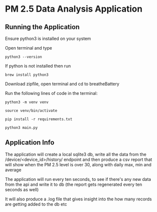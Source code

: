 
# PM 2.5 Data Analysis Application

## Running the Application

Ensure python3 is installed on your system

Open terminal and type 

```python3 --version```

If python is not installed then run

```brew install python3```

Download zipfile, open terminal and cd to breatheBattery 

Run the following lines of code in the terminal:

```python3 -m venv venv```

```source venv/bin/activate```

```pip install -r requirements.txt```

```python3 main.py```

## Application Info

The application will create a local sqlite3 db, write all the data from the /device/<device_id>/history/ endpoint and then produce a csv report that will show when the PM 2.5 level is over 30, along with daily max, min and average

The application will run every ten seconds, to see if there's any new data from the api and write it to db (the report gets regenerated every ten seconds as well) 

It will also produce a .log file that gives insight into the how many records are getting added to the db etc

